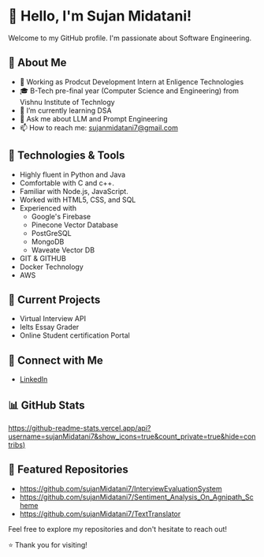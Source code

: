 # 👋 Hello, I'm Sujan Midatani!

Welcome to my GitHub profile. I'm passionate about Software Engineering.

## 🚀 About Me

- 💼 Working as Prodcut Development Intern at Enligence Technologies
- 🎓 B-Tech pre-final year (Computer Science and Engineering) from Vishnu Institute of Technlogy
- 🌱 I’m currently learning DSA
- 💬 Ask me about LLM and Prompt Engineering
- 📫 How to reach me: sujanmidatani7@gmail.com 

## 🔧 Technologies & Tools

- Highly fluent in Python and Java
- Comfortable with C and c++.
- Familiar with Node.js, JavaScript.
- Worked with HTML5, CSS, and SQL
- Experienced with
    - Google's Firebase
    - Pinecone Vector Database
    - PostGreSQL
    - MongoDB
    - Waveate Vector DB
- GIT & GITHUB
- Docker Technology 
- AWS


## 🌱 Current Projects

- Virtual Interview API
- Ielts Essay Grader
- Online Student certification Portal

## 🤝 Connect with Me

- [LinkedIn](https://www.linkedin.com/in/sujan-midatani/)


## 📊 GitHub Stats

[https://github-readme-stats.vercel.app/api?username=sujanMidatani7&show_icons=true&count_private=true&hide=contribs)](https://github.com/sujanMidatani7)

## 🌟 Featured Repositories

- https://github.com/sujanMidatani7/InterviewEvaluationSystem
- https://github.com/sujanMidatani7/Sentiment_Analysis_On_Agnipath_Scheme
- https://github.com/sujanMidatani7/TextTranslator

Feel free to explore my repositories and don't hesitate to reach out!

⭐️ Thank you for visiting!

